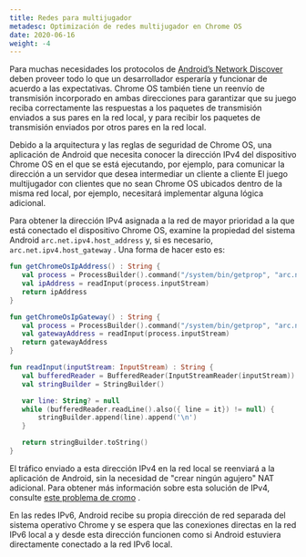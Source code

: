 ```yaml
---
title: Redes para multijugador
metadesc: Optimización de redes multijugador en Chrome OS
date: 2020-06-16
weight: -4
---
```


Para muchas necesidades los protocolos de [Android’s Network Discover](https://developer.android.com/training/connect-devices-wirelessly/nsd) deben proveer todo lo que un desarrollador esperaría y funcionar de acuerdo a las expectativas. Chrome OS también tiene un reenvío de transmisión incorporado en ambas direcciones para garantizar que su juego reciba correctamente las respuestas a los paquetes de transmisión enviados a sus pares en la red local, y para recibir los paquetes de transmisión enviados por otros pares en la red local.

Debido a la arquitectura y las reglas de seguridad de Chrome OS, una aplicación de Android que necesita conocer la dirección IPv4 del dispositivo Chrome OS en el que se está ejecutando, por ejemplo, para comunicar la dirección a un servidor que desea intermediar un cliente a cliente El juego multijugador con clientes que no sean Chrome OS ubicados dentro de la misma red local, por ejemplo, necesitará implementar alguna lógica adicional.

Para obtener la dirección IPv4 asignada a la red de mayor prioridad a la que está conectado el dispositivo Chrome OS, examine la propiedad del sistema Android `arc.net.ipv4.host_address` y, si es necesario, `arc.net.ipv4.host_gateway` . Una forma de hacer esto es:

```kotlin
fun getChromeOsIpAddress() : String {
   val process = ProcessBuilder().command("/system/bin/getprop", "arc.net.ipv4.host_address").start()
   val ipAddress = readInput(process.inputStream)
   return ipAddress
}

fun getChromeOsIpGateway() : String {
   val process = ProcessBuilder().command("/system/bin/getprop", "arc.net.ipv4.host_gateway").start()
   val gatewayAddress = readInput(process.inputStream)
   return gatewayAddress
}

fun readInput(inputStream: InputStream) : String {
   val bufferedReader = BufferedReader(InputStreamReader(inputStream))
   val stringBuilder = StringBuilder()

   var line: String? = null
   while (bufferedReader.readLine().also({ line = it}) != null) {
       stringBuilder.append(line).append('\n')
   }

   return stringBuilder.toString()
}
```

El tráfico enviado a esta dirección IPv4 en la red local se reenviará a la aplicación de Android, sin la necesidad de "crear ningún agujero" NAT adicional. Para obtener más información sobre esta solución de IPv4, consulte [este problema de cromo](https://bugs.chromium.org/p/chromium/issues/detail?id=1041716) .

En las redes IPv6, Android recibe su propia dirección de red separada del sistema operativo Chrome y se espera que las conexiones directas en la red IPv6 local a y desde esta dirección funcionen como si Android estuviera directamente conectado a la red IPv6 local.
